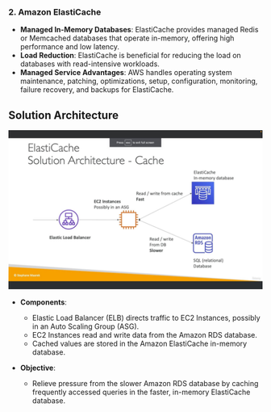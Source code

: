 ### 2. Amazon ElastiCache

- **Managed In-Memory Databases**: ElastiCache provides managed Redis or Memcached databases that operate in-memory, offering high performance and low latency.
- **Load Reduction**: ElastiCache is beneficial for reducing the load on databases with read-intensive workloads.
- **Managed Service Advantages**: AWS handles operating system maintenance, patching, optimizations, setup, configuration, monitoring, failure recovery, and backups for ElastiCache.

## Solution Architecture

![ElastiCache](../../readme-images/Databases/ElatiCache.jpeg)

- **Components**:
  - Elastic Load Balancer (ELB) directs traffic to EC2 Instances, possibly in an Auto Scaling Group (ASG).
  - EC2 Instances read and write data from the Amazon RDS database.
  - Cached values are stored in the Amazon ElastiCache in-memory database.

- **Objective**:
  - Relieve pressure from the slower Amazon RDS database by caching frequently accessed queries in the faster, in-memory ElastiCache database.